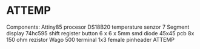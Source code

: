 # ATTEMP
Components:
	Attiny85 procesor
	DS18B20	temperature senzor
	7 Segment display
	74hc595 shift register
	button 6 x 6 x 5mm
	smd diode
	45x45 pcb
	8x 150 ohm rezistor
	Wago 500 terminal
	1x3 female pinheader
ATTEMP
